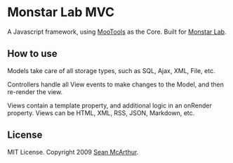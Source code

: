 Monstar Lab MVC
===========

A Javascript framework, using [MooTools](http://mootools.net) as the Core. Built for [Monstar Lab](http://monstarlab.com).

How to use
----------

Models take care of all storage types, such as SQL, Ajax, XML, File, etc.

Controllers handle all View events to make changes to the Model, and then re-render the view.

Views contain a template property, and additional logic in an onRender property. Views can be HTML, XML, RSS, JSON, Markdown, etc.
	

License
-------

MIT License. Copyright 2009 [Sean McArthur](http://monstarlab.com).